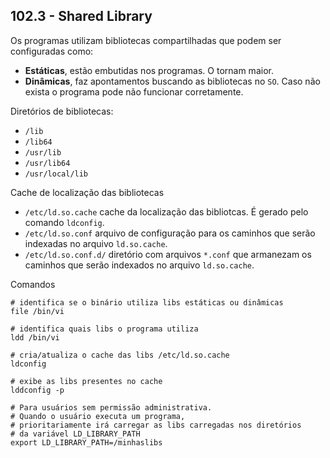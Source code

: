 ## 102.3 - Shared Library

Os programas utilizam bibliotecas compartilhadas que podem ser configuradas como:
* **Estáticas**, estão embutidas nos programas. O tornam maior.
* **Dinâmicas**, faz apontamentos buscando as bibliotecas no `SO`. Caso não exista o programa pode não funcionar corretamente.

Diretórios de bibliotecas:
* `/lib`
* `/lib64`
* `/usr/lib`
* `/usr/lib64`
* `/usr/local/lib`

Cache de localização das bibliotecas
* `/etc/ld.so.cache` cache da localização das bibliotcas. É gerado pelo comando `ldconfig`.
* `/etc/ld.so.conf` arquivo de configuração para os caminhos que serão indexadas no arquivo `ld.so.cache`.
* `/etc/ld.so.conf.d/` diretório com arquivos `*.conf` que armanezam os caminhos que serão indexados no arquivo `ld.so.cache`.

Comandos
```shell
# identifica se o binário utiliza libs estáticas ou dinâmicas
file /bin/vi

# identifica quais libs o programa utiliza
ldd /bin/vi

# cria/atualiza o cache das libs /etc/ld.so.cache
ldconfig

# exibe as libs presentes no cache
lddconfig -p

# Para usuários sem permissão administrativa.
# Quando o usuário executa um programa,
# prioritariamente irá carregar as libs carregadas nos diretórios
# da variável LD_LIBRARY_PATH
export LD_LIBRARY_PATH=/minhaslibs
```
